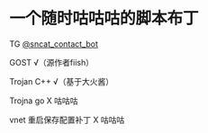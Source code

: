 # 一个随时咕咕咕的脚本布丁

TG [@sncat_contact_bot](https://t.me/sncat_contact_bot)

GOST √（源作者fiish）

Trojan C++ √（基于大火酱）

Trojna go X 咕咕咕

vnet 重启保存配置补丁 X 咕咕咕
